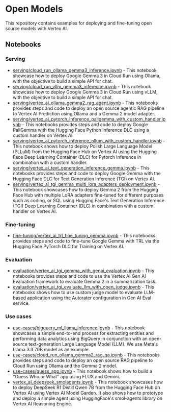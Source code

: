 # Open Models

This repository contains examples for deploying and fine-tuning open source models with Vertex AI.

## Notebooks

### Serving

- [serving/cloud_run_ollama_gemma3_inference.ipynb](./serving/cloud_run_ollama_gemma3_inference.ipynb) - This notebook showcase how to deploy Google Gemma 3 in Cloud Run using Ollama, with the objective to build a simple API for chat.
- [serving/cloud_run_vllm_gemma3_inference.ipynb](./serving/cloud_run_vllm_gemma3_inference.ipynb) - This notebook showcase how to deploy Google Gemma 3 in Cloud Run using vLLM, with the objective to build a simple API for chat.
- [serving/vertex_ai_ollama_gemma2_rag_agent.ipynb](./serving/vertex_ai_ollama_gemma2_rag_agent.ipynb) - This notebooks provides steps and code to deploy an open source agentic RAG pipeline to Vertex AI Prediction using Ollama and a Gemma 2 model adapter.
- [serving/vertex_ai_pytorch_inference_paligemma_with_custom_handler.ipynb](./serving/vertex_ai_pytorch_inference_paligemma_with_custom_handler.ipynb) - This notebooks provides steps and code to deploy Google PaliGemma with the Hugging Face Python Inference DLC using a custom handler on Vertex AI.
- [serving/vertex_ai_pytorch_inference_pllum_with_custom_handler.ipynb](./serving/vertex_ai_pytorch_inference_pllum_with_custom_handler.ipynb) - This notebook shows how to deploy Polish Large Language Model (PLLuM) from the Hugging Face Hub on Vertex AI using the Hugging Face Deep Learning Container (DLC) for Pytorch Inference in combination with a custom handler.
- [serving/vertex_ai_text_generation_inference_gemma.ipynb](./serving/vertex_ai_text_generation_inference_gemma.ipynb) - This notebooks provides steps and code to deploy Google Gemma with the Hugging Face DLC for Text Generation Inference (TGI) on Vertex AI.
- [serving/vertex_ai_tgi_gemma_multi_lora_adapters_deployment.ipynb](./serving/vertex_ai_tgi_gemma_multi_lora_adapters_deployment.ipynb) - This notebook showcases how to deploy Gemma 2 from the Hugging Face Hub with multiple LoRA adapters fine-tuned for different purposes such as coding, or SQL using Hugging Face's Text Generation Inference (TGI) Deep Learning Container (DLC) in combination with a custom handler on Vertex AI.

### Fine-tuning

- [fine-tuning/vertex_ai_trl_fine_tuning_gemma.ipynb](./fine-tuning/vertex_ai_trl_fine_tuning_gemma.ipynb) - This notebooks provides steps and code to fine-tune Google Gemma with TRL via the Hugging Face PyTorch DLC for Training on Vertex AI.

### Evaluation

- [evaluation/vertex_ai_tgi_gemma_with_genai_evaluation.ipynb](./evaluation/vertex_ai_tgi_gemma_with_genai_evaluation.ipynb) - This notebooks provides steps and code to use the Vertex AI Gen AI Evaluation framework to evaluate Gemma 2 in a summarization task.
- [evaluation/vertex_ai_tgi_evaluate_llm_with_open_judge.ipynb](./evaluation/vertex_ai_tgi_evaluate_llm_with_open_judge.ipynb) - This notebooks shows how to use custom judge model to evaluate LLM-based application using the Autorater configuration in Gen AI Eval service.

### Use cases

- [use-cases/bigquery_ml_llama_inference.ipynb](./use-cases/bigquery_ml_llama_inference.ipynb) - This notebook showcases a simple end-to-end process for extracting entities and performing data analytics using BigQuery in conjunction with an open-source text-generation Large Language Model (LLM). We use Meta's Llama 3.3 70B model as an example.
- [use-cases/cloud_run_ollama_gemma2_rag_qa.ipynb](./use-cases/cloud_run_ollama_gemma2_rag_qa.ipynb) - This notebooks provides steps and code to deploy an open source RAG pipeline to Cloud Run using Ollama and the Gemma 2 model.
- [use-cases/guess_app.ipynb](./use-cases/guess_app.ipynb) - This notebook shows how to build a "Guess Who or What" app using FLUX and Gemini.
- [vertex_ai_deepseek_smolagents.ipynb](./use-cases/vertex_ai_deepseek_smolagents.ipynb) - This notebook showcases how to deploy DeepSeek R1 Distill Qwen 7B from the Hugging Face Hub on Vertex AI using Vertex AI Model Garden. It also shows how to prototype and deploy a simple agent using HuggingFace's smol-agents library on Vertex AI Reasoning Engine.
